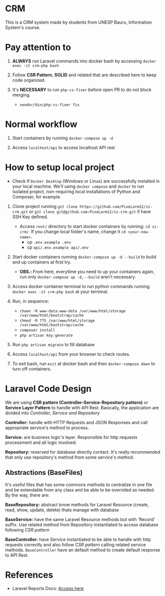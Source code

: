 # CRM
This is a CRM system made by students from UNESP Bauru, Information System's course.

# Pay attention to

1. **ALWAYS** run Laravel commands into docker bash by accessing `docker exec -it crm-php bash`

2. Follow **CSR Pattern**, **SOLID** and related that are described here to keep code organized. 

3. It's **NECESSARY** to run `php-cs-fixer` before open PR to do not block merging.
    - `vendor/bin/php-cs-fixer fix`

# Normal workflow

1. Start containers by running `docker-compose up -d`

2. Access `localhost/api` to access localhost API rest

# How to setup local project
- Check if `Docker Desktop` (Windows or Linux) are successfully installed in your local machine. We'll using `docker compose` and `docker` to run isolated project, non-requiring local installations of Python and Composer, for example.

1. Clone project running `git clone https://github.com/PixeLarm12/si-crm.git` or `git clone git@github.com:PixeLarm12/si-crm.git` if have SSH Key defined.
    - Access `root/` directory to start docker containers by running: `cd si-crm/`. If you change local folder's name, change it `cd <your-new-name>`.
        - cp `.env.example .env`
        - cp `api/.env.example api/.env`      

2. Start docker containers running `docker-compose up -d --build` to build and up containers at first try.
    - **OBS.:** From here, everytime you need to up your containers again, run only `docker-compose up -d`, `--build` aren't necessary.

3. Access docker container terminal to run python commands running `docker exec -it crm-php bash` at your terminal. 

4. Run, in sequence: 
    - `chown -R www-data:www-data /var/www/html/storage /var/www/html/bootstrap/cache`
    - `chmod -R 775 /var/www/html/storage /var/www/html/bootstrap/cache`
    - `composer install`
    - `php artisan key:generate`

5. Run `php artisan migrate` to fill database

6. Access `localhost/api` from your browser to check routes.

7. To exit bash, run `exit` at docker bash and then `docker-compose down` to turn off containers.

# Laravel Code Design

We are using **CSR pattern (Controller-Service-Repository pattern)** or **Service Layer Pattern** to handle with API Rest.
Basically, the application are divided into *Controller, Service and Repository* 

**Controller:** handle with HTTP Requests and JSON Responses and call appropriate service's method to process.

**Service:** are business logic's layer. Responsible for http requests processment and all logic involved.

**Repository:** reserved for database directly contact. It's really recommended that only use repository's method from some service's method.

## Abstractions (BaseFiles)

It's useful files that has some commons methods to centralize in one file and be extendable from any class and be able to be overrided as needed. By the way, there are:

**BaseRepository:** abstract know methods for Laravel Resource (create, read, show, update, delete) thats manage with database

**BaseService:** have the same Laravel Resource methods but with 'Record' suffix. Use related method from Repository instantiated to access database following *CSR pattern*

**BaseController:** have Service instantiated to be able to handle with http requests correctly and also follow *CSR pattern* calling related service methods. `BaseController` have an default method to create default response to API Rest.

# References

* Laravel Reports Docs: [Access here](https://quickchart.io/documentation/)